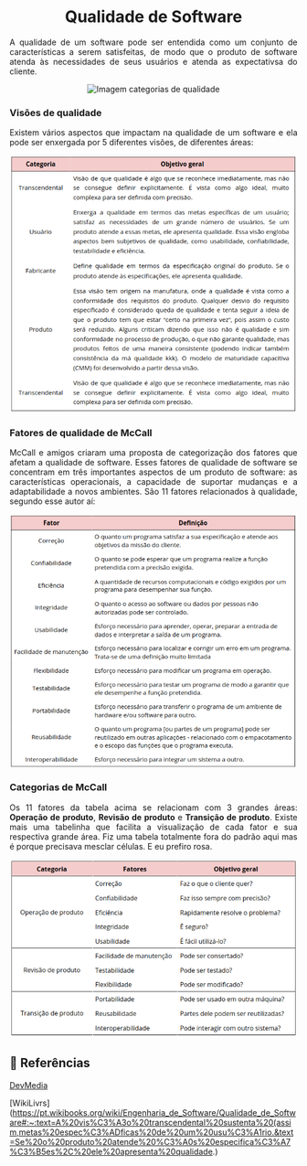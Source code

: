 # <center> Qualidade de Software
<div align="justify">

A qualidade de um software pode ser entendida como um conjunto de características a serem satisfeitas, de modo que o produto de software atenda às necessidades de seus usuários e atenda as expectativsa do cliente. 

<div align="center">
    <img src="../../_media/qualidade/categorias-qualidade.jpg" alt="Imagem categorias de qualidade">
</div>

### Visões de qualidade

Existem vários aspectos que impactam na qualidade de um software e ela pode ser enxergada por 5 diferentes visões, de diferentes áreas:
<div align="center">

![Tabela1](../_media/qualidade/tabela1.png)
</div>

### Fatores de qualidade de McCall
McCall e amigos criaram uma proposta de categorização dos fatores que afetam a qualidade de software. Esses fatores de qualidade de software se concentram em três importantes aspectos de um produto de software: as características operacionais, a capaci­dade de suportar mudanças e a adaptabilidade a novos ambientes. São 11 fatores relacionados à qualidade, segundo esse autor aí:
<div align="center">

![Tabela2](../_media/qualidade/tabela2.png)
</div>

### Categorias de McCall

Os 11 fatores da tabela acima se relacionam com 3 grandes áreas: **Operação de produto**, **Revisão de produto** e **Transição de produto**. Existe mais uma tabelinha que facilita a visualização de cada fator e sua respectiva grande área. Fiz uma tabela totalmente fora do padrão aqui mas é porque precisava mesclar células. E eu prefiro rosa.

<div align="center">

![Tabela3](../_media/qualidade/tabela3.png)
</div>

## 📌 Referências

[DevMedia](https://www.devmedia.com.br/qualidade-de-software-engenharia-de-software-29/18209)

[WikiLivrs](https://pt.wikibooks.org/wiki/Engenharia_de_Software/Qualidade_de_Software#:~:text=A%20vis%C3%A3o%20transcendental%20sustenta%20(assim,metas%20espec%C3%ADficas%20de%20um%20usu%C3%A1rio.&text=Se%20o%20produto%20atende%20%C3%A0s%20especifica%C3%A7%C3%B5es%2C%20ele%20apresenta%20qualidade.)

